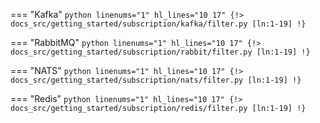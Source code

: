 === "Kafka"
    ```python linenums="1" hl_lines="10 17"
    {!> docs_src/getting_started/subscription/kafka/filter.py [ln:1-19] !}
    ```

=== "RabbitMQ"
    ```python linenums="1" hl_lines="10 17"
    {!> docs_src/getting_started/subscription/rabbit/filter.py [ln:1-19] !}
    ```

=== "NATS"
    ```python linenums="1" hl_lines="10 17"
    {!> docs_src/getting_started/subscription/nats/filter.py [ln:1-19] !}
    ```

=== "Redis"
    ```python linenums="1" hl_lines="10 17"
    {!> docs_src/getting_started/subscription/redis/filter.py [ln:1-19] !}
    ```
